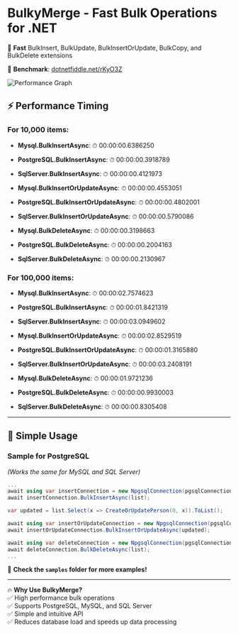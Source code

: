 # BulkyMerge - Fast Bulk Operations for .NET  
🚀 **Fast** BulkInsert, BulkUpdate, BulkInsertOrUpdate, BulkCopy, and BulkDelete extensions  

🔗 **Benchmark**: [dotnetfiddle.net/rKyO3Z](https://dotnetfiddle.net/rKyO3Z)  

![Performance Graph](https://github.com/user-attachments/assets/d2f1b9fc-e87c-44a6-b545-f0bf23b5c096)  

## ⚡ Performance Timing  

### For **10,000** items:  
- **Mysql.BulkInsertAsync**: ⏱ 00:00:00.6386250  
- **PostgreSQL.BulkInsertAsync**: ⏱ 00:00:00.3918789  
- **SqlServer.BulkInsertAsync**: ⏱ 00:00:00.4121973  

- **Mysql.BulkInsertOrUpdateAsync**: ⏱ 00:00:00.4553051  
- **PostgreSQL.BulkInsertOrUpdateAsync**: ⏱ 00:00:00.4802001  
- **SqlServer.BulkInsertOrUpdateAsync**: ⏱ 00:00:00.5790086  

- **Mysql.BulkDeleteAsync**: ⏱ 00:00:00.3198663  
- **PostgreSQL.BulkDeleteAsync**: ⏱ 00:00:00.2004163  
- **SqlServer.BulkDeleteAsync**: ⏱ 00:00:00.2130967  

### For **100,000** items:  
- **Mysql.BulkInsertAsync**: ⏱ 00:00:02.7574623  
- **PostgreSQL.BulkInsertAsync**: ⏱ 00:00:01.8421319  
- **SqlServer.BulkInsertAsync**: ⏱ 00:00:03.0949602  

- **Mysql.BulkInsertOrUpdateAsync**: ⏱ 00:00:02.8529519  
- **PostgreSQL.BulkInsertOrUpdateAsync**: ⏱ 00:00:01.3165880  
- **SqlServer.BulkInsertOrUpdateAsync**: ⏱ 00:00:03.2408191  

- **Mysql.BulkDeleteAsync**: ⏱ 00:00:01.9721236  
- **PostgreSQL.BulkDeleteAsync**: ⏱ 00:00:00.9930003  
- **SqlServer.BulkDeleteAsync**: ⏱ 00:00:00.8305408  

---  

## 🚀 Simple Usage  

### Sample for **PostgreSQL**  
*(Works the same for MySQL and SQL Server)*  

```csharp
...
await using var insertConnection = new NpgsqlConnection(pgsqlConnectionString); // MysqlConenction or NpgsqlConnection
await insertConnection.BulkInsertAsync(list);

var updated = list.Select(x => CreateOrUpdatePerson(0, x)).ToList();

await using var insertOrUpdateConnection = new NpgsqlConnection(pgsqlConnectionString); // MysqlConenction or NpgsqlConnection
await insertOrUpdateConnection.BulkInsertOrUpdateAsync(updated);

await using var deleteConnection = new NpgsqlConnection(pgsqlConnectionString); // MysqlConenction or NpgsqlConnection
await deleteConnection.BulkDeleteAsync(list);
...
```

📂 **Check the `samples` folder for more examples!**  

---  

🔥 **Why Use BulkyMerge?**  
✅ High performance bulk operations  
✅ Supports PostgreSQL, MySQL, and SQL Server  
✅ Simple and intuitive API  
✅ Reduces database load and speeds up data processing  

